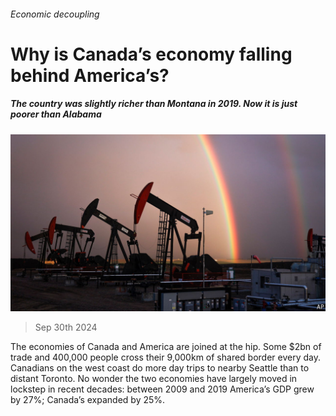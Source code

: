 ###### Economic decoupling

# Why is Canada’s economy falling behind America’s? 

##### The country was slightly richer than Montana in 2019. Now it is just poorer than Alabama 

![image](images/20241005_FNP501.jpg) 

> Sep 30th 2024 

The economies  of Canada and America are joined at the hip. Some $2bn of trade and 400,000 people cross their 9,000km of shared border every day. Canadians on the west coast do more day trips to nearby Seattle than to distant Toronto. No wonder the two economies have largely moved in lockstep in recent decades: between 2009 and 2019 America’s GDP grew by 27%; Canada’s expanded by 25%.

